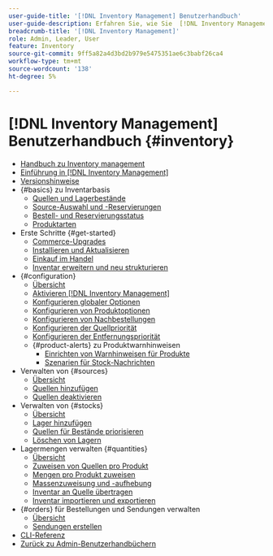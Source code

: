 ```yaml
---
user-guide-title: '[!DNL Inventory Management] Benutzerhandbuch'
user-guide-description: Erfahren Sie, wie Sie  [!DNL Inventory Management]  Funktionen verwenden können, um Mengen für den Verkauf zu verwalten und Lieferungen zu  [!DNL Commerce] .
breadcrumb-title: '[!DNL Inventory Management]'
role: Admin, Leader, User
feature: Inventory
source-git-commit: 9ff5a82a4d3bd2b979e5475351ae6c3babf26ca4
workflow-type: tm+mt
source-wordcount: '138'
ht-degree: 5%

---
```



# [!DNL Inventory Management] Benutzerhandbuch {#inventory}

- [Handbuch zu Inventory management](guide-overview.md)
- [Einführung in [!DNL Inventory Management]](introduction.md)
- [Versionshinweise](release-notes.md)
- {#basics} zu Inventarbasis
   - [Quellen und Lagerbestände](sources-stocks.md)
   - [Source-Auswahl und -Reservierungen](selection-reservations.md)
   - [Bestell- und Reservierungsstatus](order-status.md)
   - [Produktarten](product-types.md)
- Erste Schritte {#get-started}
   - [Commerce-Upgrades](migrate.md)
   - [Installieren und Aktualisieren](install-update.md)
   - [Einkauf im Handel](merchant-sourcing.md)
   - [Inventar erweitern und neu strukturieren](expand-restructure.md)
- {#configuration}
   - [Übersicht](configuration.md)
   - [Aktivieren [!DNL Inventory Management]](enable.md)
   - [Konfigurieren globaler Optionen](global-options.md)
   - [Konfigurieren von Produktoptionen](product-options.md)
   - [Konfigurieren von Nachbestellungen](backorders.md)
   - [Konfigurieren der Quellpriorität](source-priority-algorithm.md)
   - [Konfigurieren der Entfernungspriorität](distance-priority-algorithm.md)
   - {#product-alerts} zu Produktwarnhinweisen
      - [Einrichten von Warnhinweisen für Produkte](alert-setup.md)
      - [Szenarien für Stock-Nachrichten](stock-messages.md)
- Verwalten von {#sources}
   - [Übersicht](sources-manage.md)
   - [Quellen hinzufügen](sources-add.md)
   - [Quellen deaktivieren](sources-disable.md)
- Verwalten von {#stocks}
   - [Übersicht](stocks-manage.md)
   - [Lager hinzufügen](stocks-add.md)
   - [Quellen für Bestände priorisieren](stocks-prioritize-sources.md)
   - [Löschen von Lagern](stocks-delete.md)
- Lagermengen verwalten {#quantities}
   - [Übersicht](quantities-manage.md)
   - [Zuweisen von Quellen pro Produkt](sources-assign-per-product.md)
   - [Mengen pro Produkt zuweisen](quantities-assign-per-product.md)
   - [Massenzuweisung und -aufhebung](bulk-assignment.md)
   - [Inventar an Quelle übertragen](inventory-transfer.md)
   - [Inventar importieren und exportieren](inventory-import-export.md)
- {#orders} für Bestellungen und Sendungen verwalten
   - [Übersicht](shipments.md)
   - [Sendungen erstellen](shipments-create.md)
- [CLI-Referenz](cli.md)
- [Zurück zu Admin-Benutzerhandbüchern](https://experienceleague.adobe.com/en/docs/commerce-admin/user-guides/home)

